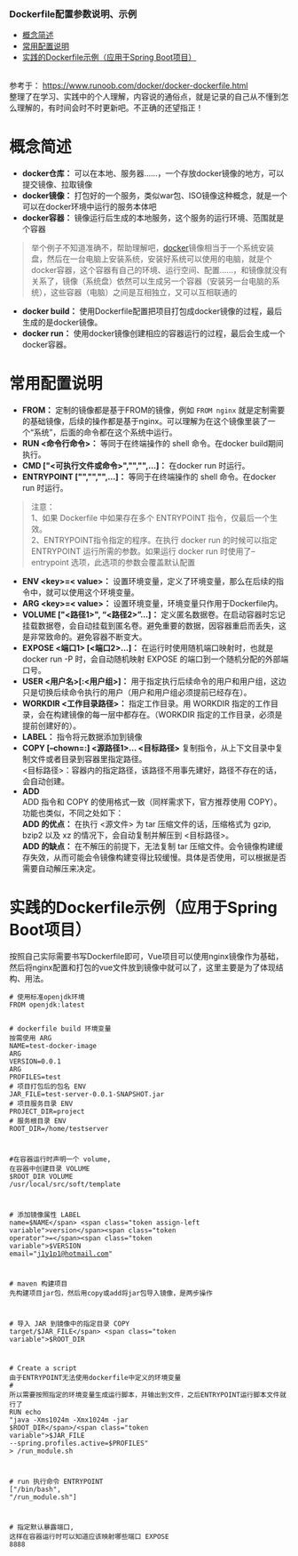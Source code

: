 <div id="article_content" class="article_content clearfix">
        <link rel="stylesheet" href="https://csdnimg.cn/release/blogv2/dist/mdeditor/css/editerView/ck_htmledit_views-bbac9290cd.css">
                <div id="content_views" class="markdown_views prism-atelier-sulphurpool-light" style="user-select: auto;">
                    <svg xmlns="http://www.w3.org/2000/svg" style="display: none;">
                        <path stroke-linecap="round" d="M5,0 0,2.5 5,5z" id="raphael-marker-block" style="-webkit-tap-highlight-color: rgba(0, 0, 0, 0);"></path>
                    </svg>
                    <p></p>
<div class="toc">
 <h3><a name="t0"></a>Dockerfile配置参数说明、示例</h3>
 <ul><li><a href="#_4" target="">概念简述</a></li><li><a href="#_14" target="">常用配置说明</a></li><li><a href="#DockerfileSpring_Boot_40" target="">实践的Dockerfile示例（应用于Spring Boot项目）</a></li></ul>
</div>
<br> 参考于：
<a href="https://www.runoob.com/docker/docker-dockerfile.html" target="_blank">https://www.runoob.com/docker/docker-dockerfile.html</a>
<br> 整理了在学习、实践中的个人理解，内容说的通俗点，就是记录的自己从不懂到怎么理解的，有时间会时不时更新吧。不正确的还望指正！
<p></p> 
<h1><a name="t1"></a><a id="_4"></a>概念简述</h1> 
<ul><li><strong>docker仓库：</strong> 可以在本地、服务器……，一个存放docker镜像的地方，可以提交镜像、拉取镜像</li><li><strong>docker镜像：</strong> 打包好的一个服务，类似war包、ISO镜像这种概念，就是一个可以在docker环境中运行的服务本体吧</li><li><strong>docker容器：</strong> 镜像运行后生成的本地服务，这个服务的运行环境、范围就是个容器</li></ul> 
<blockquote> 
 <p>举个例子不知道准确不，帮助理解吧，<a href="https://so.csdn.net/so/search?q=docker&amp;spm=1001.2101.3001.7020" target="_blank" class="hl hl-1" data-report-click="{&quot;spm&quot;:&quot;1001.2101.3001.7020&quot;,&quot;dest&quot;:&quot;https://so.csdn.net/so/search?q=docker&amp;spm=1001.2101.3001.7020&quot;}" data-tit="docker" data-pretit="docker">docker</a>镜像相当于一个系统安装盘，然后在一台电脑上安装系统，安装好系统可以使用的电脑，就是个docker容器，这个容器有自己的环境、运行空间、配置……，和镜像就没有关系了，镜像（系统盘）依然可以生成另一个容器（安装另一台电脑的系统），这些容器（电脑）之间是互相独立，又可以互相联通的</p> 
</blockquote> 
<ul><li><strong>docker build：</strong> 使用Dockerfile配置把项目打包成docker镜像的过程，最后生成的是docker镜像。</li><li><strong>docker run：</strong> 使用docker镜像创建相应的容器运行的过程，最后会生成一个docker容器。</li></ul> 
<h1><a name="t2"></a><a id="_14"></a>常用配置说明</h1> 
<ul><li><strong>FROM：</strong> 定制的镜像都是基于FROM的镜像，例如 <code style="user-select: auto;" onclick="mdcp.copyCode(event)">FROM nginx</code> 就是定制需要的基础镜像，后续的操作都是基于nginx。可以理解为在这个镜像里装了一个“系统”，后面的命令都在这个系统中运行。</li><li><strong>RUN &lt;命令行命令&gt;：</strong> 等同于在终端操作的 shell 命令。在docker build期间执行。</li><li><strong>CMD ["&lt;可执行文件或命令&gt;","","",…]：</strong> 在docker run 时运行。</li><li><strong>ENTRYPOINT ["","","",…]：</strong> 等同于在终端操作的 shell 命令。在docker run 时运行。</li></ul> 
<blockquote> 
 <p>注意：<br> 1、如果 Dockerfile 中如果存在多个 ENTRYPOINT 指令，仅最后一个生效。<br> 2、ENTRYPOINT指令指定的程序。在执行 docker run 的时候可以指定 ENTRYPOINT 运行所需的参数。如果运行 docker run 时使用了–entrypoint 选项，此选项的参数会覆盖默认配置</p> 
</blockquote> 
<ul><li><strong>ENV &lt;key&gt;=&lt; value&gt;：</strong> 设置环境变量，定义了环境变量，那么在后续的指令中，就可以使用这个环境变量。</li><li><strong>ARG &lt;key&gt;=&lt; value&gt;：</strong> 设置环境变量，环境变量只作用于Dockerfile内。</li><li><strong>VOLUME ["&lt;路径1&gt;", “&lt;路径2&gt;”…]：</strong> 定义匿名数据卷。在启动容器时忘记挂载数据卷，会自动挂载到匿名卷。避免重要的数据，因容器重启而丢失，这是非常致命的。避免容器不断变大。</li><li><strong>EXPOSE &lt;端口1&gt; [&lt;端口2&gt;…]：</strong> 在运行时使用随机端口映射时，也就是 docker run -P 时，会自动随机映射 EXPOSE 的端口到一个随机分配的外部端口号。</li><li><strong>USER &lt;用户名&gt;[:&lt;用户组&gt;]：</strong> 用于指定执行后续命令的用户和用户组，这边只是切换后续命令执行的用户（用户和用户组必须提前已经存在）。</li><li><strong>WORKDIR &lt;工作目录路径&gt;：</strong> 指定工作目录。用 WORKDIR 指定的工作目录，会在构建镜像的每一层中都存在。（WORKDIR 指定的工作目录，必须是提前创建好的）。</li><li><strong>LABEL：</strong> 指令将元数据添加到镜像</li><li><strong>COPY [–chown=:] &lt;源路径1&gt;… &lt;目标路径&gt;</strong> 复制指令，从上下文目录中复制文件或者目录到容器里指定路径。<br> &lt;目标路径&gt;：容器内的指定路径，该路径不用事先建好，路径不存在的话，会自动创建。</li><li><strong>ADD</strong><br> ADD 指令和 COPY 的使用格式一致（同样需求下，官方推荐使用 COPY）。功能也类似，不同之处如下：<br> <strong>ADD 的优点：</strong> 在执行 &lt;源文件&gt; 为 tar 压缩文件的话，压缩格式为 gzip, bzip2 以及 xz 的情况下，会自动复制并解压到 &lt;目标路径&gt;。<br> <strong>ADD 的缺点：</strong> 在不解压的前提下，无法复制 tar 压缩文件。会令镜像构建缓存失效，从而可能会令镜像构建变得比较缓慢。具体是否使用，可以根据是否需要自动解压来决定。</li></ul> 
<h1><a name="t3"></a><a id="DockerfileSpring_Boot_40"></a>实践的Dockerfile示例（应用于Spring Boot项目）</h1> 
<p>按照自己实际需要书写Dockerfile即可，Vue项目可以使用nginx镜像作为基础，然后将nginx配置和打包的vue文件放到镜像中就可以了，这里主要是为了体现结构、用法。</p> 
<pre data-index="0" class="prettyprint" style="user-select: auto;"><code class="prism language-bash has-numbering" onclick="mdcp.copyCode(event)" style="position: unset; user-select: auto;"><span class="token comment"># 使用标准openjdk环境</span>
FROM openjdk:latest

<span class="token comment"># dockerfile build 环境变量 按需使用</span>
ARG <span class="token assign-left variable">NAME</span><span class="token operator">=</span>test-docker-image
ARG <span class="token assign-left variable">VERSION</span><span class="token operator">=</span><span class="token number">0.0</span>.1
ARG <span class="token assign-left variable">PROFILES</span><span class="token operator">=</span>test
<span class="token comment"># 项目打包后的包名</span>
ENV <span class="token assign-left variable">JAR_FILE</span><span class="token operator">=</span>test-server-0.0.1-SNAPSHOT.jar
<span class="token comment"># 项目服务目录</span>
ENV <span class="token assign-left variable">PROJECT_DIR</span><span class="token operator">=</span>project
<span class="token comment"># 服务根目录</span>
ENV <span class="token assign-left variable">ROOT_DIR</span><span class="token operator">=</span>/home/testserver

<span class="token comment">#在容器运行时声明一个 volume, 在容器中创建目录</span>
VOLUME <span class="token variable">$ROOT_DIR</span>
VOLUME /usr/local/src/soft/template

<span class="token comment"># 添加镜像属性</span>
LABEL <span class="token assign-left variable">name</span><span class="token operator">=</span><span class="token variable">$NAME</span> <span class="token assign-left variable">version</span><span class="token operator">=</span><span class="token variable">$VERSION</span> <span class="token assign-left variable">email</span><span class="token operator">=</span><span class="token string">"j1y1p1@hotmail.com"</span>

<span class="token comment"># maven 构建项目 先构建项目jar包，然后用copy或add将jar包导入镜像，是两步操作</span>

<span class="token comment"># 导入 JAR 到镜像中的指定目录</span>
COPY target/<span class="token variable">$JAR_FILE</span> <span class="token variable">$ROOT_DIR</span>

<span class="token comment"># Create a script 由于ENTRYPOINT无法使用dockerfile中定义的环境变量</span>
<span class="token comment"># 所以需要按照指定的环境变量生成运行脚本，并输出到文件，之后ENTRYPOINT运行脚本文件就行了</span>
RUN <span class="token builtin class-name">echo</span> <span class="token string">"java -Xms1024m -Xmx1024m -jar <span class="token variable">$ROOT_DIR</span>/<span class="token variable">$JAR_FILE</span> --spring.profiles.active=<span class="token variable">$PROFILES</span>"</span> <span class="token operator">&gt;</span> /run_module.sh

<span class="token comment"># run 执行命令</span>
ENTRYPOINT <span class="token punctuation">[</span><span class="token string">"/bin/bash"</span>, <span class="token string">"/run_module.sh"</span><span class="token punctuation">]</span>

<span class="token comment"># 指定默认暴露端口, 这样在容器运行时可以知道应该映射哪些端口</span>
EXPOSE <span class="token number">8888</span>
